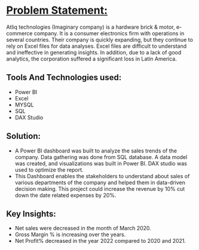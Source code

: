 # [Problem Statement:](https://sivasai0404.github.io/Ssk_Portfolio/)
Atliq technologies (Imaginary company) is a hardware brick & motor, e-commerce company. It is a consumer electronics firm with operations in several countries. Their company is quickly expanding, but they continue to rely on Excel files for data analyses. Excel files are difficult to understand and ineffective in generating insights. In addition, due to a lack of good analytics, the corporation suffered a significant loss in Latin America.

## Tools And Technologies used:
* Power BI
* Excel
* MYSQL
* SQL
* DAX Studio

## Solution:
* A Power BI dashboard was built to analyze the sales trends of the company. Data gathering was done from SQL database. A data model was created, and visualizations was built in Power BI. DAX studio was used to optimize the report.
* This Dashboard enables the stakeholders to understand about sales of various departments of the company and helped them in data-driven decision making. This project could increase the revenue by 10% cut down the date related expenses by 20%.

## Key Insights:
* Net sales were decreased in the month of March 2020.
* Gross Margin % is increasing over the years.
* Net Profit% decreased in the year 2022 compared to 2020 and 2021.
